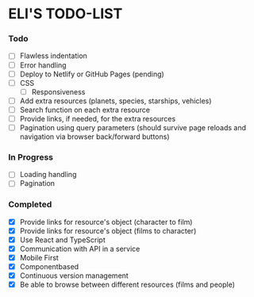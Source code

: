 # ELI'S TODO-LIST

### Todo

- [ ] Flawless indentation
- [ ] Error handling
- [ ] Deploy to Netlify or GitHub Pages (pending)
- [ ] CSS 
  - [ ] Responsiveness
- [ ] Add extra resources (planets, species, starships, vehicles)
- [ ] Search function on each extra resource
- [ ] Provide links, if needed, for the extra resources
- [ ] Pagination using query parameters (should survive page reloads and navigation via browser back/forward buttons)

### In Progress

- [ ] Loading handling
- [ ] Pagination

### Completed

- [x] Provide links for resource's object (character to film)
- [x] Provide links for resource's object (films to character)
- [x] Use React and TypeScript
- [x] Communication with API in a service
- [x] Mobile First
- [x] Componentbased
- [x] Continuous version management
- [x] Be able to browse between different resources (films and people)